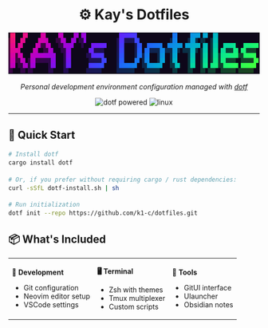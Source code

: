<div align="center">

# :gear: Kay's Dotfiles

![logo](./assets/logo.png)

<p align="center">
  <em>Personal development environment configuration managed with <a href="https://github.com/k1-c/dotf">dotf</a></em>
</p>

<p align="center">
  <img src="https://img.shields.io/badge/dotf-powered-blue?style=for-the-badge" alt="dotf powered">
  <img src="https://img.shields.io/badge/platform-linux-green?style=for-the-badge" alt="linux">
</p>

</div>

---

## 🚀 Quick Start

```bash
# Install dotf
cargo install dotf

# Or, if you prefer without requiring cargo / rust dependencies:
curl -sSfL dotf-install.sh | sh

# Run initialization
dotf init --repo https://github.com/k1-c/dotfiles.git
```

## 📦 What's Included

<table>
<tr>
<td>

**🔧 Development**
- Git configuration
- Neovim editor setup
- VSCode settings

</td>
<td>

**🖥️ Terminal**
- Zsh with themes
- Tmux multiplexer
- Custom scripts

</td>
<td>

**🎨 Tools**
- GitUI interface
- Ulauncher
- Obsidian notes

</td>
</tr>
</table>
